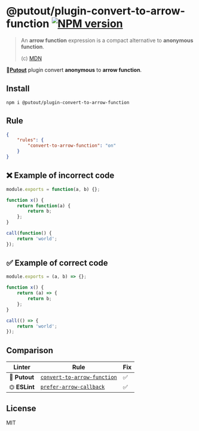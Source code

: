 # @putout/plugin-convert-to-arrow-function [![NPM version][NPMIMGURL]][NPMURL]

[NPMIMGURL]: https://img.shields.io/npm/v/@putout/plugin-convert-to-arrow-function.svg?style=flat&longCache=true
[NPMURL]: https://npmjs.org/package/@putout/plugin-convert-to-arrow-function"npm"

> An **arrow function** expression is a compact alternative to **anonymous function**.
>
> (c) [MDN](https://developer.mozilla.org/en-US/docs/Web/JavaScript/Reference/Functions/Arrow_functions)

🐊[**Putout**](https://github.com/coderaiser/putout) plugin convert **anonymous** to **arrow function**.

## Install

```
npm i @putout/plugin-convert-to-arrow-function
```

## Rule

```json
{
    "rules": {
        "convert-to-arrow-function": "on"
    }
}
```

## ❌ Example of incorrect code

```js
module.exports = function(a, b) {};

function x() {
    return function(a) {
        return b;
    };
}

call(function() {
    return 'world';
});
```

## ✅ Example of correct code

```js
module.exports = (a, b) => {};

function x() {
    return (a) => {
        return b;
    };
}

call(() => {
    return 'world';
});
```

## Comparison

Linter | Rule | Fix
--------|-------|------------|
🐊 **Putout** | [`convert-to-arrow-function`](https://github.com/coderaiser/putout/tree/master/packages/plugin-convert-to-arrow-function#readme) | ✅
⏣ **ESLint** | [`prefer-arrow-callback`](https://eslint.org/docs/latest/rules/prefer-arrow-callback) | ✅

## License

MIT
